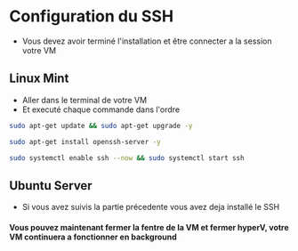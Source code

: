 # Configuration du SSH

- Vous devez avoir terminé l'installation et être connecter a la session votre VM

## Linux Mint

- Aller dans le terminal de votre VM
- Et executé chaque commande dans l'ordre

```Bash
sudo apt-get update && sudo apt-get upgrade -y
```

```Bash
sudo apt-get install openssh-server -y
```

```Bash
sudo systemctl enable ssh --now && sudo systemctl start ssh
```

## Ubuntu Server
- Si vous avez suivis la partie précedente vous avez deja installé le SSH

#### Vous pouvez maintenant fermer la fentre de la VM et fermer hyperV, votre VM continuera a fonctionner en background